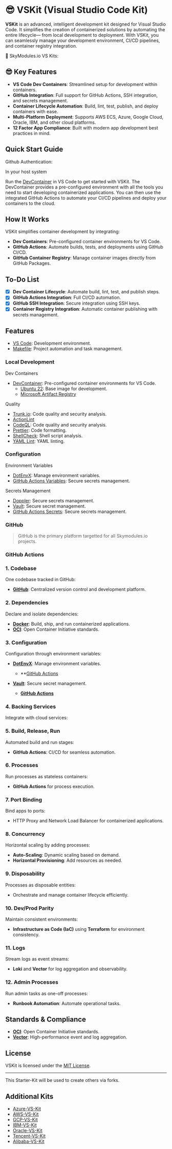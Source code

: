 # 😎 VSKit (Visual Studio Code Kit)

**VSKit** is an advanced, intelligent development kit designed for Visual Studio Code. It simplifies the creation of containerized solutions by automating the entire lifecycle— from local development to deployment. With VSKit, you can seamlessly manage your development environment, CI/CD pipelines, and container registry integration.

🌌 SkyModules.io VS Kits:

## 😎 Key Features

- **VS Code Dev Containers**: Streamlined setup for development within containers.
- **GitHub Integration**: Full support for GitHub Actions, SSH integration, and secrets management.
- **Container Lifecycle Automation**: Build, lint, test, publish, and deploy containers with ease.
- **Multi-Platform Deployment**: Supports AWS ECS, Azure, Google Cloud, Oracle, IBM, and other cloud platforms.
- **12 Factor App Compliance**: Built with modern app development best practices in mind.

## Quick Start Guide

Github Authentication:

In your host system

Run the [DevContainer]() in VS Code to get started with VSKit. The DevContainer provides a pre-configured environment with all the tools you need to start developing containerized applications. You can then use the integrated GitHub Actions to automate your CI/CD pipelines and deploy your containers to the cloud.

## How It Works

VSKit simplifies container development by integrating:

- **Dev Containers**: Pre-configured container environments for VS Code.
- **GitHub Actions**: Automate builds, tests, and deployments using GitHub CI/CD.
- **GitHub Container Registry**: Manage container images directly from GitHub Packages.

## To-Do List

- [x] **Dev Container Lifecycle**: Automate build, lint, test, and publish steps.
- [x] **GitHub Actions Integration**: Full CI/CD automation.
- [x] **GitHub SSH Integration**: Secure integration using SSH keys.
- [x] **Container Registry Integration**: Automatic container publishing with secrets management.

## Features

- [VS Code](https://code.visualstudio.com/): Development environment.
- [Makefile](https://www.gnu.org/software/make/): Project automation and task management.

### Local Development

Dev Containers

- [DevContainer](https://code.visualstudio.com/docs/remote/containers): Pre-configured container environments for VS Code.
  - [Ubuntu 22](https://hub.docker.com/_/ubuntu): Base image for development.
  - [Microsoft Artifact Registry](https://mcr.microsoft.com/en-us/)

Quality

- [Trunk.io](https://trunk.io/): Code quality and security analysis.
- [ActionLint]()
- [CodeQL](https://securitylab.github.com/tools/codeql): Code quality and security analysis.
- [Prettier](https://prettier.io/): Code formatting.
- [ShellCheck](https://www.shellcheck.net/): Shell script analysis.
- [YAML Lint](https://yamllint.readthedocs.io/en/stable/): YAML linting.


### Configuration

Environment Variables

- [DotEnvX](https://dotenvx.com/): Manage environment variables.
- [GitHub Actions Variables](https://docs.github.com/en/actions/writing-workflows/choosing-what-your-workflow-does/store-information-in-variables): Secure secrets management.

Secrets Management

- [Doppler](https://doppler.com/): Secure secrets management.
- [Vault](https://www.hashicorp.com/products/vault): Secure secret management.
- [GitHub Actions Secrets](https://docs.github.com/en/actions/reference/encrypted-secrets): Secure secrets management.

### GitHub

> GitHub is the primary platform targetted for all Skymodules.io projects.

### GitHub Actions


### 1. Codebase

One codebase tracked in GitHub:

- **[GitHub](https://github.com)**: Centralized version control and development platform.

### 2. Dependencies

Declare and isolate dependencies:

- **[Docker](https://docker.com)**: Build, ship, and run containerized applications.
- **[OCI](https://opencontainers.org/)**: Open Container Initiative standards.

### 3. Configuration

Configuration through environment variables:

- **[DotEnvX](https://dotenvx.com/)**: Manage environment variables.
  - **[GitHub Actions](https://dotenvx.com/docs/cis/github-actions)

- **[Vault](https://www.hashicorp.com/products/vault)**: Secure secret management.
  - **[GitHub Actions](https://github.com/hashicorp/vault-action)**

### 4. Backing Services

Integrate with cloud services:

### 5. Build, Release, Run

Automated build and run stages:

- **GitHub Actions**: CI/CD for seamless automation.

### 6. Processes

Run processes as stateless containers:

- **GitHub Actions** for process execution.

### 7. Port Binding

Bind apps to ports:

- HTTP Proxy and Network Load Balancer for containerized applications.

### 8. Concurrency

Horizontal scaling by adding processes:

- **Auto-Scaling**: Dynamic scaling based on demand.
- **Horizontal Provisioning**: Add resources as needed.

### 9. Disposability

Processes as disposable entities:

- Orchestrate and manage container lifecycle efficiently.

### 10. Dev/Prod Parity

Maintain consistent environments:

- **Infrastructure as Code (IaC)** using **Terraform** for environment consistency.

### 11. Logs

Stream logs as event streams:

- **Loki** and **Vector** for log aggregation and observability.

### 12. Admin Processes

Run admin tasks as one-off processes:

- **Runbook Automation**: Automate operational tasks.

## Standards & Compliance

- **[OCI](https://opencontainers.org/)**: Open Container Initiative standards.
- **[Vector](https://vector.dev/)**: High-performance event and log aggregation.

## License

VSKit is licensed under the [MIT License](LICENSE).

---

This Starter-Kit will be used to create others via forks.

## Additional Kits

- [Azure-VS-Kit]()
- [AWS-VS-Kit]()
- [GCP-VS-Kit]()
- [IBM-VS-Kit]()
- [Oracle-VS-Kit]()
- [Tencent-VS-Kit]()
- [Alibaba-VS-Kit]()